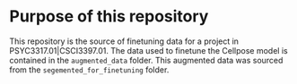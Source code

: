 # Purpose of this repository
This repository is the source of finetuning data for a project in PSYC3317.01|CSCI3397.01. The data used to finetune the Cellpose model is contained in the `augmented_data` folder. This augmented data was sourced from the `segemented_for_finetuning` folder.
